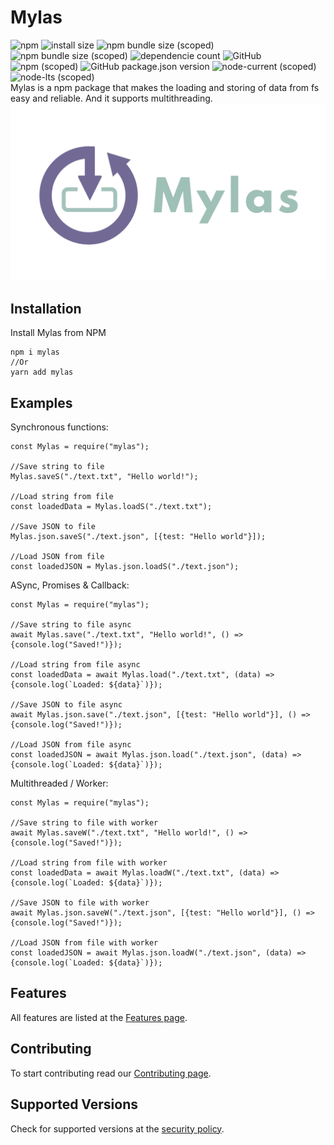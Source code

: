 # Mylas 
![npm](https://img.shields.io/npm/dt/mylas)
![install size](https://badgen.net/packagephobia/install/mylas)
![npm bundle size (scoped)](https://img.shields.io/bundlephobia/min/mylas)
![npm bundle size (scoped)](https://img.shields.io/bundlephobia/minzip/mylas)
![dependencie count](https://img.shields.io/badge/dependencies-0-brightgreen)
![GitHub](https://img.shields.io/github/license/raouldeheer/Mylas)
![npm (scoped)](https://img.shields.io/npm/v/mylas)
![GitHub package.json version](https://img.shields.io/github/package-json/v/raouldeheer/Mylas)
![node-current (scoped)](https://img.shields.io/node/v/mylas)
![node-lts (scoped)](https://img.shields.io/node/v-lts/mylas)   
Mylas is a npm package that makes the loading and storing of data from fs easy and reliable. And it supports multithreading.   
<img src="./.github/logo.png" width="600"> 

## Installation
Install Mylas from NPM
```
npm i mylas
//Or
yarn add mylas
```

## Examples
Synchronous functions:
```
const Mylas = require("mylas");

//Save string to file
Mylas.saveS("./text.txt", "Hello world!");

//Load string from file
const loadedData = Mylas.loadS("./text.txt");

//Save JSON to file
Mylas.json.saveS("./text.json", [{test: "Hello world"}]);

//Load JSON from file
const loadedJSON = Mylas.json.loadS("./text.json");
```
ASync, Promises & Callback:
```
const Mylas = require("mylas");

//Save string to file async
await Mylas.save("./text.txt", "Hello world!", () => {console.log("Saved!")});

//Load string from file async
const loadedData = await Mylas.load("./text.txt", (data) => {console.log(`Loaded: ${data}`)});

//Save JSON to file async
await Mylas.json.save("./text.json", [{test: "Hello world"}], () => {console.log("Saved!")});

//Load JSON from file async
const loadedJSON = await Mylas.json.load("./text.json", (data) => {console.log(`Loaded: ${data}`)});
```
Multithreaded / Worker:
```
const Mylas = require("mylas");

//Save string to file with worker
await Mylas.saveW("./text.txt", "Hello world!", () => {console.log("Saved!")});

//Load string from file with worker
const loadedData = await Mylas.loadW("./text.txt", (data) => {console.log(`Loaded: ${data}`)});

//Save JSON to file with worker
await Mylas.json.saveW("./text.json", [{test: "Hello world"}], () => {console.log("Saved!")});

//Load JSON from file with worker
const loadedJSON = await Mylas.json.loadW("./text.json", (data) => {console.log(`Loaded: ${data}`)});
```

## Features
All features are listed at the [Features page](https://github.com/raouldeheer/Mylas/blob/main/.github/FEATURES.md).  

## Contributing
To start contributing read our [Contributing page](https://github.com/raouldeheer/Mylas/blob/main/.github/CONTRIBUTING.md).  

## Supported Versions
Check for supported versions at the [security policy](https://github.com/raouldeheer/Mylas/security/policy).  
